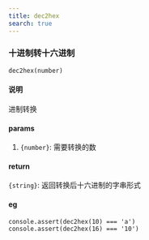 ```yaml
---
title: dec2hex
search: true
---
```


### 十进制转十六进制

`dec2hex(number)`

#### 说明

进制转换

#### params

1. `{number}`: 需要转换的数

#### return

`{string}`: 返回转换后十六进制的字串形式

#### eg

```JS
console.assert(dec2hex(10) === 'a')
console.assert(dec2hex(16) === '10')
```
